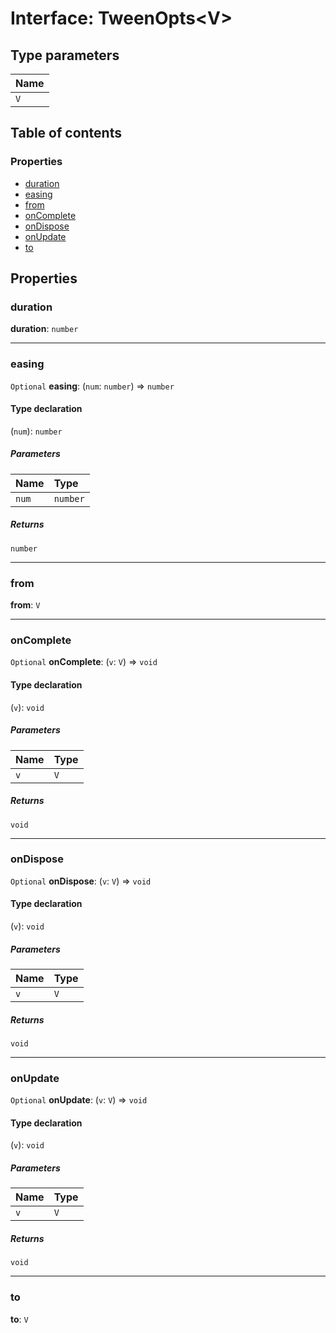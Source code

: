 # Interface: TweenOpts\<V>

## Type parameters

| Name |
| :------ |
| `V` |

## Table of contents

### Properties

* [duration](/en/auto-docs/playground-react/interfaces/TweenOpts.md#duration)
* [easing](/en/auto-docs/playground-react/interfaces/TweenOpts.md#easing)
* [from](/en/auto-docs/playground-react/interfaces/TweenOpts.md#from)
* [onComplete](/en/auto-docs/playground-react/interfaces/TweenOpts.md#oncomplete)
* [onDispose](/en/auto-docs/playground-react/interfaces/TweenOpts.md#ondispose)
* [onUpdate](/en/auto-docs/playground-react/interfaces/TweenOpts.md#onupdate)
* [to](/en/auto-docs/playground-react/interfaces/TweenOpts.md#to)

## Properties

### duration

**duration**: `number`

***

### easing

`Optional` **easing**: (`num`: `number`) => `number`

#### Type declaration

(`num`): `number`

##### Parameters

| Name | Type |
| :------ | :------ |
| `num` | `number` |

##### Returns

`number`

***

### from

**from**: `V`

***

### onComplete

`Optional` **onComplete**: (`v`: `V`) => `void`

#### Type declaration

(`v`): `void`

##### Parameters

| Name | Type |
| :------ | :------ |
| `v` | `V` |

##### Returns

`void`

***

### onDispose

`Optional` **onDispose**: (`v`: `V`) => `void`

#### Type declaration

(`v`): `void`

##### Parameters

| Name | Type |
| :------ | :------ |
| `v` | `V` |

##### Returns

`void`

***

### onUpdate

`Optional` **onUpdate**: (`v`: `V`) => `void`

#### Type declaration

(`v`): `void`

##### Parameters

| Name | Type |
| :------ | :------ |
| `v` | `V` |

##### Returns

`void`

***

### to

**to**: `V`
